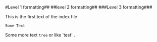 #Level 1 formatting##
##level 2 formatting##
###Level 3 formatting###

This is the first text of the index file

    Some Text

Some more text `tree` or like 'test' .
